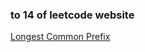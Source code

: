 ### to 14 of leetcode website

[Longest Common Prefix](https://leetcode-cn.com/problems/longest-common-prefix/)